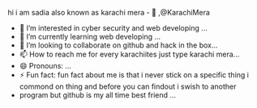hi i am sadia also known as karachi mera - 👋 ,@KarachiMera
- 👀 I’m interested in cyber security and web developing ...
- 🌱 I’m currently learning web developing  ...
- 💞️ I’m looking to collaborate on github and hack in the box...
- 📫 How to reach me for every karachiites just type karachi mera...
- 😄 Pronouns: ...
- ⚡ Fun fact:  fun fact about me is that i never stick on a specific thing i commond on thing and before you can findout i swish to another
- program but github is my all time best friend ...

<!---
KarachiMera/KarachiMera is a ✨ special ✨ repository because its `README.md` (this file) appears on your GitHub profile.
You can click the Preview link to take a look at your changes.
--->
